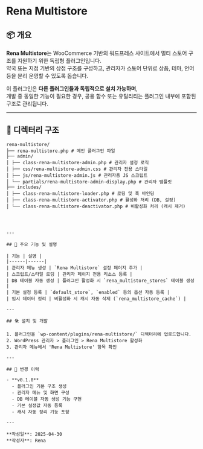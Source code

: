 # Rena Multistore

## 📦 개요

**Rena Multistore**는 WooCommerce 기반의 워드프레스 사이트에서 멀티 스토어 구조를 지원하기 위한 독립형 플러그인입니다.  
약국 또는 지점 기반의 상점 구조를 구성하고, 관리자가 스토어 단위로 상품, 테마, 언어 등을 분리 운영할 수 있도록 돕습니다.

이 플러그인은 **다른 플러그인들과 독립적으로 설치 가능하며**,  
개발 중 동일한 기능이 필요한 경우, 공용 함수 또는 유틸리티는 플러그인 내부에 포함된 구조로 관리됩니다.


---

## 📁 디렉터리 구조


```
rena-multistore/
├── rena-multistore.php # 메인 플러그인 파일
├── admin/
│ ├── class-rena-multistore-admin.php # 관리자 설정 로직
│ ├── css/rena-multistore-admin.css # 관리자 전용 스타일
│ ├── js/rena-multistore-admin.js # 관리자용 JS 스크립트
│ └── partials/rena-multistore-admin-display.php # 관리자 템플릿
├── includes/
│ ├── class-rena-multistore-loader.php # 로딩 및 훅 바인딩
│ ├── class-rena-multistore-activator.php # 활성화 처리 (DB, 설정)
│ └── class-rena-multistore-deactivator.php # 비활성화 처리 (캐시 제거)




---

## 🧩 주요 기능 및 설명

| 기능 | 설명 |
|------|------|
| 관리자 메뉴 생성 | `Rena Multistore` 설정 페이지 추가 |
| 스크립트/스타일 로딩 | 관리자 페이지 전용 리소스 등록 |
| DB 테이블 자동 생성 | 플러그인 활성화 시 `rena_multistore_stores` 테이블 생성 |
| 기본 설정 등록 | `default_store`, `enabled` 등의 옵션 자동 등록 |
| 임시 데이터 정리 | 비활성화 시 캐시 자동 삭제 (`rena_multistore_cache`) |

---

## 🛠 설치 및 개발

1. 플러그인을 `wp-content/plugins/rena-multistore/` 디렉터리에 업로드합니다.
2. WordPress 관리자 > 플러그인 > Rena Multistore 활성화
3. 관리자 메뉴에서 'Rena Multistore' 항목 확인

---

## 📅 변경 이력

- **v0.1.0**
  - 플러그인 기본 구조 생성
  - 관리자 메뉴 및 화면 구성
  - DB 테이블 자동 생성 기능 구현
  - 기본 설정값 자동 등록
  - 캐시 자동 정리 기능 포함

---

**작성일**: 2025-04-30  
**작성자**: Rena
